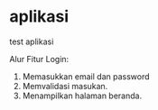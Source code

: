 # aplikasi
test aplikasi

Alur Fitur Login:
1. Memasukkan email dan password
2. Memvalidasi masukan.
3. Menampilkan halaman beranda.
